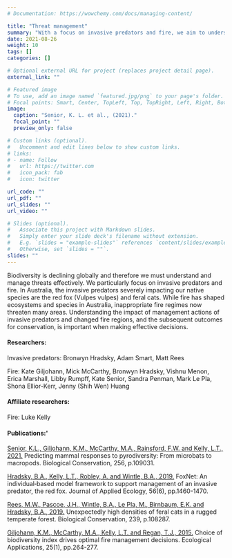 ```yaml
---
# Documentation: https://wowchemy.com/docs/managing-content/

title: "Threat management"
summary: "With a focus on invasive predators and fire, we aim to understand how management actions and changes to these threats can improve conservation."
date: 2021-08-26
weight: 10
tags: []
categories: []

# Optional external URL for project (replaces project detail page).
external_link: ""

# Featured image
# To use, add an image named `featured.jpg/png` to your page's folder.
# Focal points: Smart, Center, TopLeft, Top, TopRight, Left, Right, BottomLeft, Bottom, BottomRight.
image:
  caption: "Senior, K. L. et al., (2021)."
  focal_point: ""
  preview_only: false

# Custom links (optional).
#   Uncomment and edit lines below to show custom links.
# links:
# - name: Follow
#   url: https://twitter.com
#   icon_pack: fab
#   icon: twitter

url_code: ""
url_pdf: ""
url_slides: ""
url_video: ""

# Slides (optional).
#   Associate this project with Markdown slides.
#   Simply enter your slide deck's filename without extension.
#   E.g. `slides = "example-slides"` references `content/slides/example-slides.md`.
#   Otherwise, set `slides = ""`.
slides: ""
---
```

Biodiversity is declining globally and therefore we must understand and manage threats effectively. We particularly focus on invasive predators and fire. In Australia, the invasive predators severely impacting our native species are the red fox (Vulpes vulpes) and feral cats. While fire has shaped ecosystems and species in Australia, inappropriate fire regimes now threaten many areas. Understanding the impact of management actions of invasive predators and changed fire regions, and the subsequent outcomes for conservation,  is important when making effective decisions.

#### Researchers:
Invasive predators: Bronwyn Hradsky, Adam Smart, Matt Rees  

Fire: Kate Giljohann, Mick McCarthy, Bronwyn Hradsky, Vishnu Menon, Erica Marshall, Libby Rumpff, Kate Senior, Sandra Penman, Mark Le Pla, Shona Ellior-Kerr, Jenny (Shih Wen) Huang

#### Affiliate researchers:  
Fire: Luke Kelly  

#### Publications:'
[Senior, K.L., Giljohann, K.M., McCarthy, M.A., Rainsford, F.W. and Kelly, L.T., 2021.](https://www.sciencedirect.com/science/article/abs/pii/S0006320721000835) Predicting mammal responses to pyrodiversity: From microbats to macropods. Biological Conservation, 256, p.109031.  

[Hradsky, B.A., Kelly, L.T., Robley, A. and Wintle, B.A., 2019.](https://besjournals.onlinelibrary.wiley.com/doi/full/10.1111/1365-2664.13374) FoxNet: An individual‐based model framework to support management of an invasive predator, the red fox. Journal of Applied Ecology, 56(6), pp.1460-1470.  

[Rees, M.W., Pascoe, J.H., Wintle, B.A., Le Pla, M., Birnbaum, E.K. and Hradsky, B.A., 2019.](https://www.sciencedirect.com/science/article/pii/S0006320719312674) Unexpectedly high densities of feral cats in a rugged temperate forest. Biological Conservation, 239, p.108287.  

[Giljohann, K.M., McCarthy, M.A., Kelly, L.T. and Regan, T.J., 2015.](https://esajournals.onlinelibrary.wiley.com/doi/abs/10.1890/14-0257.1) Choice of biodiversity index drives optimal fire management decisions. Ecological Applications, 25(1), pp.264-277.